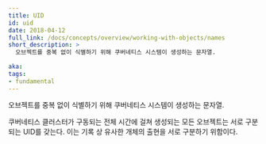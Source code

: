 ```yaml
---
title: UID
id: uid
date: 2018-04-12
full_link: /docs/concepts/overview/working-with-objects/names
short_description: >
  오브젝트를 중복 없이 식별하기 위해 쿠버네티스 시스템이 생성하는 문자열.

aka:
tags:
- fundamental
---
```

 오브젝트를 중복 없이 식별하기 위해 쿠버네티스 시스템이 생성하는 문자열.

<!--more-->

쿠버네티스 클러스터가 구동되는 전체 시간에 걸쳐 생성되는 모든 오브젝트는 서로 구분되는 UID를 갖는다. 이는 기록 상 유사한 개체의 출현을 서로 구분하기 위함이다.

